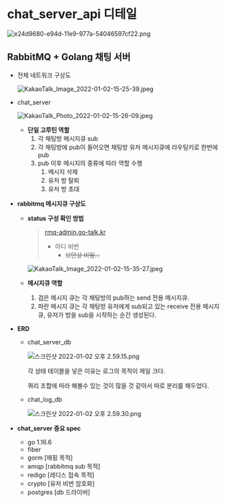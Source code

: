# chat_server_api 디테일

![e24d9680-e94d-11e9-977a-54046597cf22.png](chat_server_api%20%E1%84%83%E1%85%B5%E1%84%90%E1%85%A6%E1%84%8B%E1%85%B5%E1%86%AF%20bfb7b12835be4b89b484333f06e9b38c/e24d9680-e94d-11e9-977a-54046597cf22.png)

## RabbitMQ + Golang 채팅 서버

- 전체 네트워크 구상도
    
    ![KakaoTalk_Image_2022-01-02-15-25-39.jpeg](chat_server_api%20%E1%84%83%E1%85%B5%E1%84%90%E1%85%A6%E1%84%8B%E1%85%B5%E1%86%AF%20bfb7b12835be4b89b484333f06e9b38c/KakaoTalk_Image_2022-01-02-15-25-39.jpeg)
    
- chat_server
    
    ![KakaoTalk_Photo_2022-01-02-15-26-09.jpeg](chat_server_api%20%E1%84%83%E1%85%B5%E1%84%90%E1%85%A6%E1%84%8B%E1%85%B5%E1%86%AF%20bfb7b12835be4b89b484333f06e9b38c/KakaoTalk_Photo_2022-01-02-15-26-09.jpeg)
    
    - **단일 고루틴 역할**
        1. 각 채팅방 메시지큐 sub
        2. 각 채팅방에 pub이 들어오면 채팅방 유저 메시지큐에 라우팅키로 한번에 pub
        3. pub 이후 메시지의 종류에 따라 역할 수행
            1. 메시지 삭제
            2. 유저 방 탈퇴
            3. 유저 방 초대
- **rabbitmq 메시지큐 구상도**
    - **status 구성 확인 방법**
        
        > [rmq-admin.go-talk.kr](http://rmq-admin.go-talk.kr)
        > 
        > - 아디 비번
        >     - ~~보안상 비밀...~~
        
        ![KakaoTalk_Image_2022-01-02-15-35-27.jpeg](chat_server_api%20%E1%84%83%E1%85%B5%E1%84%90%E1%85%A6%E1%84%8B%E1%85%B5%E1%86%AF%20bfb7b12835be4b89b484333f06e9b38c/KakaoTalk_Image_2022-01-02-15-35-27.jpeg)
        
    - **메시지큐 역할**
        1. 검은 메시지 큐는 각 채팅방의 pub하는 send 전용 메시지큐.
        2. 파란 메시지 큐는 각 채팅방 유저에게 sub되고 있는 receive 전용 메시지 큐, 유저가 방을 sub을 시작하는 순간 생성된다.
- **ERD**
    - chat_server_db
        
        ![스크린샷 2022-01-02 오후 2.59.15.png](chat_server_api%20%E1%84%83%E1%85%B5%E1%84%90%E1%85%A6%E1%84%8B%E1%85%B5%E1%86%AF%20bfb7b12835be4b89b484333f06e9b38c/%E1%84%89%E1%85%B3%E1%84%8F%E1%85%B3%E1%84%85%E1%85%B5%E1%86%AB%E1%84%89%E1%85%A3%E1%86%BA_2022-01-02_%E1%84%8B%E1%85%A9%E1%84%92%E1%85%AE_2.59.15.png)
        
        각 상태 테이블을 넣은 이유는 로그의 목적이 제일 크다.
        
        쿼리 조합에 따라 해볼수 있는 것이 많을 것 같아서 따로 분리를 해두었다.
        
    - chat_log_db
        
        ![스크린샷 2022-01-02 오후 2.59.30.png](chat_server_api%20%E1%84%83%E1%85%B5%E1%84%90%E1%85%A6%E1%84%8B%E1%85%B5%E1%86%AF%20bfb7b12835be4b89b484333f06e9b38c/%E1%84%89%E1%85%B3%E1%84%8F%E1%85%B3%E1%84%85%E1%85%B5%E1%86%AB%E1%84%89%E1%85%A3%E1%86%BA_2022-01-02_%E1%84%8B%E1%85%A9%E1%84%92%E1%85%AE_2.59.30.png)
        
- **chat_server 중요 spec**
    - go 1.16.6
    - fiber
    - gorm [매핑 목적]
    - amqp [rabbitmq sub 목적]
    - redigo [레디스 접속 목적]
    - crypto [유저 비번 암호화]
    - postgres [db 드라이버]
